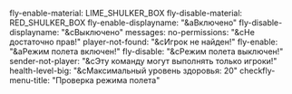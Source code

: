 fly-enable-material: LIME_SHULKER_BOX
fly-disable-material: RED_SHULKER_BOX
fly-enable-displayname: "&aВключено"
fly-disable-displayname: "&cВыключено"
messages:
  no-permissions: "&cНе достаточно прав!"
  player-not-found: "&cИгрок не найден!"
  fly-enable: "&aРежим полета включен!"
  fly-disable: "&cРежим полета выключен!"
  sender-not-player: "&cЭту команду могут выполнять только игроки!"
  health-level-big: "&cМаксимальный уровень здоровья: 20"
  checkfly-menu-title: "Проверка режима полета"
